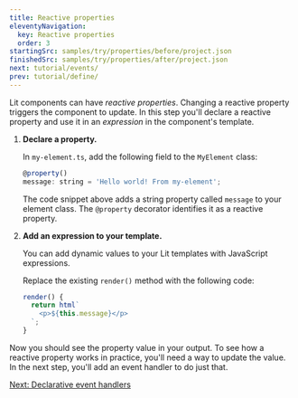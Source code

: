 ```yaml
---
title: Reactive properties
eleventyNavigation:
  key: Reactive properties
  order: 3
startingSrc: samples/try/properties/before/project.json
finishedSrc: samples/try/properties/after/project.json
next: tutorial/events/
prev: tutorial/define/
---
```


Lit components can have _reactive properties_. Changing a reactive property triggers the component to update. In this step you'll declare a reactive property and use it in an _expression_ in the component's template.

1. **Declare a property.**

    In `my-element.ts`, add the following field to the `MyElement` class:

    ```js
    @property()
    message: string = 'Hello world! From my-element';
    ```

    The code snippet above adds a string property called `message` to your element class. The `@property` decorator identifies it as a reactive property.

2. **Add an expression to your template.**

    You can add dynamic values to your Lit templates with JavaScript expressions.

    Replace the existing `render()` method with the following code:

    ```js
    render() {
      return html`
        <p>${this.message}</p>
      `;
    }
    ```

Now you should see the property value in your output. To see how a reactive property works in practice, you'll need a way to update the value. In the next step, you'll add an event handler to do just that.

[Next: Declarative event handlers](/tutorial/events/)
